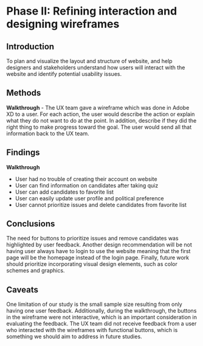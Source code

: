 # Phase II: Refining interaction and designing wireframes

## Introduction

To plan and visualize the layout and structure of website, and help designers and stakeholders understand how users will interact with the website and identify potential usability issues.

## Methods

**Walkthrough** - The UX team gave a wireframe which was done in Adobe XD to a user. For each action, the user would describe the action or explain what they do not want to do at the point. In addition, describe if they did the right thing to make progress toward the goal. The user would send all that information back to the UX team.

## Findings

**Walkthrough**
* User had no trouble of creating their account on website
* User can find information on candidates after taking quiz
* User can add candidates to favorite list
* User can easily update user profile and political preference
* User cannot prioritize issues and delete candidates from favorite list


## Conclusions

The need for buttons to prioritize issues and remove candidates was highlighted by user feedback. Another design recommendation will be not having user always have to login to use the website meaning that the first page will be the homepage instead of the login page. Finally, future work should prioritize incorporating visual design elements, such as color schemes and graphics.

## Caveats

One limitation of our study is the small sample size resulting from only having one user feedback. Additionally, during the walkthrough, the buttons in the wireframe were not interactive, which is an important consideration in evaluating the feedback. The UX team did not receive feedback from a user who interacted with the wireframes with functional buttons, which is something we should aim to address in future studies.
